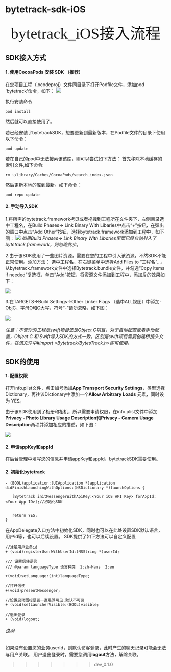 
# bytetrack-sdk-iOS
<center><font face="微软雅黑" size=10>bytetrack_iOS接入流程</font></center>


## SDK接入方式
 #### 1. 使用CocoaPods 安装 SDK （推荐）
 在您项目工程（.xcodeproj）文件同目录下打开Podfile文件，添加pod 'bytetrack'命令，如下：
 ![](http://gitlab.byteslink.com/vuepress/picgo/-/raw/master/pictures/2022/09/2_14_27_23_8BBA5441-1485-473C-8087-DBD6895CA584.png)
 
 执行安装命令
 ```
pod install
```
然后就可以直接使用了。

若已经安装了bytetrackSDK，想要更新到最新版本，在Podfile文件的目录下使用以下命令：
 ```
pod update 
```
若在自己的pod中无法搜索该该库，则可以尝试如下方法：
 首先移除本地缓存的索引文件,如下命令:
 ```
rm ~/Library/Caches/CocoaPods/search_index.json
```
 然后更新本地的库到最新。如下命令：
 ```
pod repo update
```
#### 2. 手动导入SDK 
 1.将所需的bytetrack.framework拷贝或者拖拽到工程所在文件夹下，左侧目录选中工程名，在Build Phases-> Link Binary With Libaries中点击“+”按钮，在弹出的窗口中点击“Add Other”按钮，选择bytetrack.framework添加到工程中，如下图：
![](http://gitlab.byteslink.com/vuepress/picgo/-/raw/master/pictures/2022/09/2_14_27_49_FCDF2382-9AB2-4E3A-B1A2-AD652B39D424.png)
*如果Build Phases-> Link Binary With Libaries里面已经自动引入了bytetrack.framework，则忽略此步*。  

2.由于该SDK使用了一些图片资源，需要在您的工程中引入该资源，不然SDK不能正常使用。添加方法： 选中工程名，在右键菜单中选择Add Files to “工程名”…，从bytetrack.framework文件中选择Bytetrack.bundle文件，并勾选“Copy items if needed”复选框，单击“Add”按钮，将资源文件添加到工程中，添加后的效果如下：

![](http://gitlab.byteslink.com/vuepress/picgo/-/raw/master/pictures/2022/09/2_14_28_15_72A0D769-3C13-488E-86BF-EA8BB19CC03E.png)

3.在TARGETS->Build Settings->Other Linker Flags （选中ALL视图）中添加-ObjC，字母O和C大写，符号“-”请勿忽略，如下图：

![](http://gitlab.byteslink.com/vuepress/picgo/-/raw/master/pictures/2022/09/2_14_28_36_EEBBBE2E-DC6A-4A56-8F66-94082C9F407F.png)


###### 注意：不管你的工程是swift项目还是Object C项目，对于自动配置或者手动配置，Object C 和 Swift导入SDK的方式一致。区别是swift项目需要创建桥接头文件，在该文件中#import <Bytetrack/BytesTrack.h>即可使用。




## SDK的使用


#### 1. 配置权限
打开info.plist文件，点击加号添加**App Transport Security Settings**，类型选择Dictionary，再往该Dictionary中添加一个**Allow Arbitrary Loads** 元素，同时设为 YES。

由于该SDK使用到了相册和相机，所以需要申请权限，在info.plist文件中添加**Privacy - Photo Library Usage Description**和**Privacy - Camera Usage Description**两项并添加相应的描述，如下图：

![](http://gitlab.byteslink.com/vuepress/picgo/-/raw/master/pictures/2022/09/2_14_28_55_AD1FCDF6-AC3B-492E-BE74-2AB6E1915B61.png)



#### 2. 申请appKey和appId

在后台管理中填写您的️信息并申请appKey和appId，bytetrackSDK需要使用。

#### 2. 初始化bytetrack

 ```
- (BOOL)application:(UIApplication *)application didFinishLaunchingWithOptions:(NSDictionary *)launchOptions {
    
    [Bytetrack initMessengerWithApiKey:<Your iOS API Key> forAppId:<Your App ID>];//初始化SDK

    
    return YES;
}
```

在AppDelegate入口方法中初始化SDK，同时也可以在此处设置SDK默认语言，用户id等，也可以后续设置。
SDK提供了如下方法可以自定义配置


 ```
//注册用户业务id
+ (void)registerUserWithUserId:(NSString *)userId;

/// 设置信使语言
/// @param languageType 语言种类  1:zh-Hans  2:en  

+(void)setLanguage:(int)languageType;

//打开信使
+(void)presentMessenger;

//设置启动图标是否一直悬浮可见,默认不可见
+ (void)setLauncherVisible:(BOOL)visible;

//退出登录
+ (void)logout;

```

######  说明
如果没有设置您的业务userId，则默认访客登录，此时产生的聊天记录可能会无法与用户关联。
用户退出登录时，需要您调用**logout**方法，解除关联。





>>>>>>> dev_0.1.0
